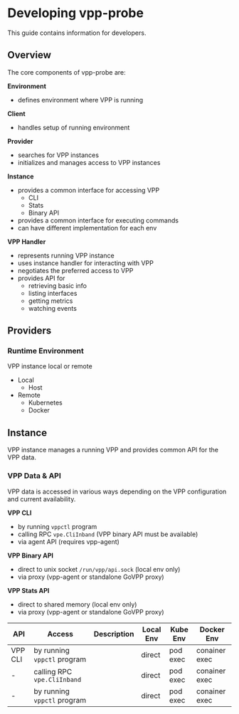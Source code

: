 # Developing vpp-probe

This guide contains information for developers.
 
## Overview

The core components of vpp-probe are: 

**Environment**
- defines environment where VPP is running

**Client**
- handles setup of running environment

**Provider**
- searches for VPP instances
- initializes and manages access to VPP instances

**Instance**
- provides a common interface for accessing VPP
  - CLI
  - Stats
  - Binary API
- provides a common interface for executing commands
- can have different implementation for each env

**VPP Handler**
- represents running VPP instance
- uses instance handler for interacting with VPP
- negotiates the preferred access to VPP
- provides API for
    - retrieving basic info
    - listing interfaces
    - getting metrics
    - watching events

## Providers

### Runtime Environment

VPP instance local or remote  

* Local
  - Host
* Remote
  - Kubernetes
  - Docker

## Instance

VPP instance manages a running VPP and provides common API for the VPP data.

### VPP Data & API

VPP data is accessed in various ways depending on the VPP configuration and current availability.

**VPP CLI**
- by running `vppctl` program
- calling RPC `vpe.CliInband` (VPP binary API must be available)
- via agent API (requires vpp-agent)

**VPP Binary API**
- direct to unix socket `/run/vpp/api.sock` (local env only)
- via proxy (vpp-agent or standalone GoVPP proxy)
  
**VPP Stats API**
- direct to shared memory (local env only)
- via proxy (vpp-agent or standalone GoVPP proxy)

|API| Access | Description | Local Env | Kube Env | Docker Env |
|---|---|---|---|---|---|
|VPP CLI|by running `vppctl` program| |direct|pod exec|conainer exec|
|-|calling RPC `vpe.CliInband`| |direct|pod exec|conainer exec|
|-|by running `vppctl` program| |direct|pod exec|conainer exec|